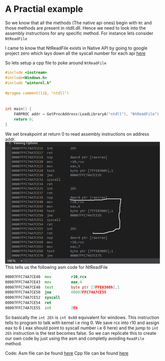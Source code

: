 # A Practial example

So we know that all the methods (The native api ones) begin with `Nt` and those methods are present in ntdll.dll. Hence we need to look into the assembly instructions for any specific method. For instance lets consider `NtReadFile`

I came to know that NtReadFile exists in Native API by going to google project zero which lays down all the syscall number for each api [here](https://j00ru.vexillium.org/syscalls/nt/64/)

So lets setup a cpp file to poke around `NtReadFile`
```c++
#include <iostream>
#include<Windows.h>
#include "winternl.h"

#pragma comment(lib, "ntdll")


int main() {
	FARPROC addr = GetProcAddress(LoadLibraryA("ntdll"), "NtReadFile");
	return 0;
}
```

We set breakpoint at return 0 to read assembly instructions on address addr.
![image](../images/tmp2.png)
This tells us the following asm code for NtReadFile
```asm
00007FFC74A7CE40  mov         r10,rcx  
00007FFC74A7CE43  mov         eax,6  
00007FFC74A7CE48  test        byte ptr [7FFE0308h],1  
00007FFC74A7CE50  jne         00007FFC74A7CE55  
00007FFC74A7CE52  syscall  
00007FFC74A7CE54  ret  
00007FFC74A7CE55  int         2Eh
```
So basically the `int 2Eh` is `int 0x80` equivalent for windows. This instruction tells to program to talk with kernel i.e ring 0. 
We save rcx into r10 and assign eax to 6 ( eax should point to syscall number i.e 6 here) and the jump to `int 2Eh` instruction is the test becomes false. So we can replicate this to create our own code by just using the asm and completly avoiding `ReadFile` method.

Code:
Asm file can be found [here](../code/day22.asm)
Cpp file can be found [here](../code/day22.cpp)
